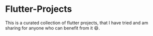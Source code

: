 # Flutter-Projects
This is a curated collection of flutter projects, that I have tried and am sharing for anyone who can benefit from it :smile:.


